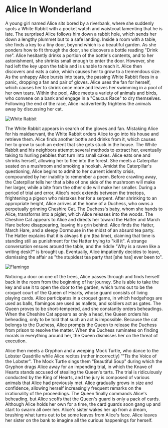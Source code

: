 # Alice In Wonderland

A young girl named Alice sits bored by a riverbank, where she suddenly spots a White Rabbit with a pocket watch and waistcoat lamenting that he is late. The surprised Alice follows him down a rabbit hole, which sends her down a lengthy plummet but to a safe landing. Inside a room with a table, she finds a key to a tiny door, beyond which is a beautiful garden. As she ponders how to fit through the door, she discovers a bottle reading "Drink me". Alice hesitantly drinks a portion of the bottle's contents, and to her astonishment, she shrinks small enough to enter the door. However, she had left the key upon the table and is unable to reach it. Alice then discovers and eats a cake, which causes her to grow to a tremendous size. As the unhappy Alice bursts into tears, the passing White Rabbit flees in a panic, dropping a fan and pair of gloves. Alice uses the fan for herself, which causes her to shrink once more and leaves her swimming in a pool of her own tears. Within the pool, Alice meets a variety of animals and birds, who convene on a bank and engage in a "Caucus Race" to dry themselves. Following the end of the race, Alice inadvertently frightens the animals away by discussing her cat.

![White Rabbit](https://arweave.net/y-33VVYLbveJ7jlbWPhsdJQkeWYhU2k7wCHHSLeXDjQ)

The White Rabbit appears in search of the gloves and fan. Mistaking Alice for his maidservant, the White Rabbit orders Alice to go into his house and retrieve them. Alice finds another bottle and drinks from it, which causes her to grow to such an extent that she gets stuck in the house. The White Rabbit and his neighbors attempt several methods to extract her, eventually taking to hurling pebbles that turn into small cakes. Alice eats one and shrinks herself, allowing her to flee into the forest. She meets a Caterpillar seated on a mushroom and smoking a hookah. Amidst the Caterpillar's questioning, Alice begins to admit to her current identity crisis, compounded by her inability to remember a poem. Before crawling away, the Caterpillar tells her that a bite of one side of the mushroom will make her larger, while a bite from the other side will make her smaller. During a period of trial and error, Alice's neck extends between the treetops, frightening a pigeon who mistakes her for a serpent. After shrinking to an appropriate height, Alice arrives at the home of a Duchess, who owns a perpetually grinning Cheshire Cat. The Duchess's baby, whom she hands to Alice, transforms into a piglet, which Alice releases into the woods. The Cheshire Cat appears to Alice and directs her toward the Hatter and March Hare before disappearing, leaving his grin behind. Alice finds the Hatter, March Hare, and a sleepy Dormouse in the midst of an absurd tea party. The Hatter explains that it is always 6 pm (tea time), claiming that time is standing still as punishment for the Hatter trying to "kill it". A strange conversation ensues around the table, and the riddle "Why is a raven like a writing desk?" is brought up. Eventually, Alice impatiently decides to leave, dismissing the affair as "the stupidest tea party that [she has] ever been to".

![Flamingo](https://arweave.net/hfvejAuBKHv7W3VWBteoOKm0Cfz4u4FO0PaQZTbWXpA)

Noticing a door on one of the trees, Alice passes through and finds herself back in the room from the beginning of her journey. She is able to take the key and use it to open the door to the garden, which turns out to be the croquet court of the Queen of Hearts, whose guard consists of living playing cards. Alice participates in a croquet game, in which hedgehogs are used as balls, flamingos are used as mallets, and soldiers act as gates. The Queen proves to be short-tempered, and she constantly orders beheadings. When the Cheshire Cat appears as only a head, the Queen orders his beheading, only to be told that such an act is impossible. Because the cat belongs to the Duchess, Alice prompts the Queen to release the Duchess from prison to resolve the matter. When the Duchess ruminates on finding morals in everything around her, the Queen dismisses her on the threat of execution.

Alice then meets a Gryphon and a weeping Mock Turtle, who dance to the Lobster Quadrille while Alice recites (rather incorrectly) "'Tis the Voice of the Lobster". The Mock Turtle sings them "Beautiful Soup" during which the Gryphon drags Alice away for an impending trial, in which the Knave of Hearts stands accused of stealing the Queen's tarts. The trial is ridiculously conducted by the King of Hearts, and the jury is composed of various animals that Alice had previously met. Alice gradually grows in size and confidence, allowing herself increasingly frequent remarks on the irrationality of the proceedings. The Queen finally commands Alice's beheading, but Alice scoffs that the Queen's guard is only a pack of cards. Although Alice holds her own for a time, the card guards soon gang up and start to swarm all over her. Alice's sister wakes her up from a dream, brushing what turns out to be some leaves from Alice's face. Alice leaves her sister on the bank to imagine all the curious happenings for herself.